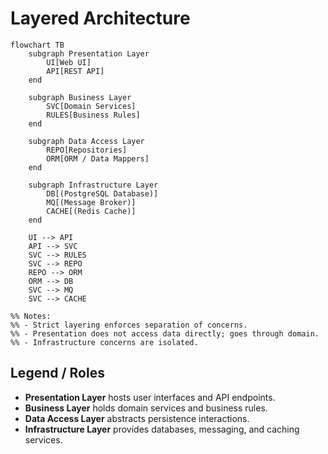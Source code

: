 # Layered Architecture

```mermaid
flowchart TB
    subgraph Presentation Layer
        UI[Web UI]
        API[REST API]
    end

    subgraph Business Layer
        SVC[Domain Services]
        RULES[Business Rules]
    end

    subgraph Data Access Layer
        REPO[Repositories]
        ORM[ORM / Data Mappers]
    end

    subgraph Infrastructure Layer
        DB[(PostgreSQL Database)]
        MQ[(Message Broker)]
        CACHE[(Redis Cache)]
    end

    UI --> API
    API --> SVC
    SVC --> RULES
    SVC --> REPO
    REPO --> ORM
    ORM --> DB
    SVC --> MQ
    SVC --> CACHE

%% Notes:
%% - Strict layering enforces separation of concerns.
%% - Presentation does not access data directly; goes through domain.
%% - Infrastructure concerns are isolated.
```

## Legend / Roles

- **Presentation Layer** hosts user interfaces and API endpoints.
- **Business Layer** holds domain services and business rules.
- **Data Access Layer** abstracts persistence interactions.
- **Infrastructure Layer** provides databases, messaging, and caching services.
